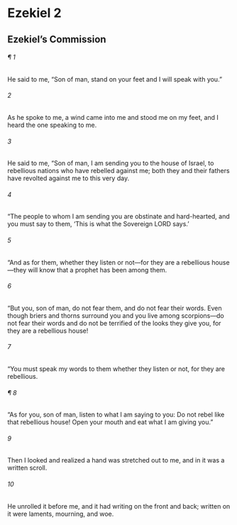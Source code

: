 # Ezekiel 2
## Ezekiel’s Commission
###### ¶ 1
He said to me, “Son of man, stand on your feet and I will speak with you.”
###### 2
As he spoke to me, a wind came into me and stood me on my feet, and I heard the one speaking to me.
###### 3
He said to me, “Son of man, I am sending you to the house of Israel, to rebellious nations who have rebelled against me; both they and their fathers have revolted against me to this very day.
###### 4
“The people to whom I am sending you are obstinate and hard-hearted, and you must say to them, ‘This is what the Sovereign LORD says.’
###### 5
“And as for them, whether they listen or not—for they are a rebellious house—they will know that a prophet has been among them.
###### 6
“But you, son of man, do not fear them, and do not fear their words. Even though briers and thorns surround you and you live among scorpions—do not fear their words and do not be terrified of the looks they give you, for they are a rebellious house!
###### 7
“You must speak my words to them whether they listen or not, for they are rebellious.
###### ¶ 8
“As for you, son of man, listen to what I am saying to you: Do not rebel like that rebellious house! Open your mouth and eat what I am giving you.”
###### 9
Then I looked and realized a hand was stretched out to me, and in it was a written scroll.
###### 10
He unrolled it before me, and it had writing on the front and back; written on it were laments, mourning, and woe.
